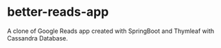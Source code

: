 # better-reads-app

A clone of Google Reads app created with SpringBoot and Thymleaf with Cassandra Database.
